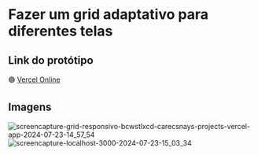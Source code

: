 # Fazer um grid adaptativo para diferentes telas

## Link do protótipo
🟢  [Vercel Online](https://vercel.com/carecsnays-projects/grid-responsivo/4GPmjqTqTbKZ4D78J2nDiHVLrMHE)

## Imagens
![screencapture-grid-responsivo-bcwstlxcd-carecsnays-projects-vercel-app-2024-07-23-14_57_54](https://github.com/user-attachments/assets/d2bf3d1a-21cf-46e8-ba3f-419c0c94e98b)
<br>
![screencapture-localhost-3000-2024-07-23-15_03_34](https://github.com/user-attachments/assets/360328d3-69e1-45b8-9984-a3be7cb592b0)
